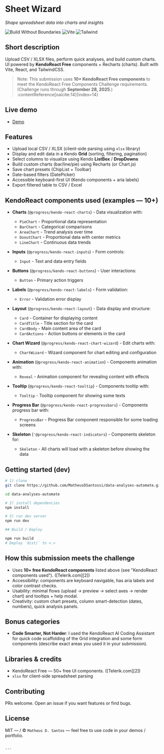 # Sheet Wizard

_Shape spreadsheet data into charts and insights_

![Build Without Boundaries](https://img.shields.io/badge/KendoReact-Challenge-blue) ![Vite](https://img.shields.io/badge/Vite-✅-pink) ![Tailwind](https://img.shields.io/badge/Tailwind-✅-06b6d4)

## Short description

Upload CSV / XLSX files, perform quick analyses, and build custom charts. UI powered by **KendoReact Free** components + Recharts (charts). Built with Vite, React, and TailwindCSS.

> Note: This submission uses **10+ KendoReact Free components** to meet the KendoReact Free Components Challenge requirements. (Challenge runs through **September 28, 2025**.) :contentReference[oaicite:14]{index=14}

## Live demo

- [Demo](https://www.loom.com/share/1382adaea79e41e09406bc76caecb3a7?sid=6bc8ff72-ec35-4f9a-b8fa-a67471f236c4)

## Features

- Upload local CSV / XLSX (client-side parsing using `xlsx` library)
- Display and edit data in a Kendo **Grid** (sorting, filtering, pagination)
- Select columns to visualize using Kendo **ListBox** / **DropDowns**
- Build custom charts (bar/line/pie) using Recharts (or Chart.js)
- Save chart presets (ChipList + Toolbar)
- Date-based filters (DatePicker)
- Accessible keyboard-first UI (Kendo components + aria labels)
- Export filtered table to CSV / Excel

## KendoReact components used (examples — 10+)

- **Charts** (`@progress/kendo-react-charts`) - Data visualization with:
  - `PieChart` - Proportional data representation
  - `BarChart` - Categorical comparisons
  - `AreaChart` - Trend analysis over time
  - `DonutChart` - Proportional data with center metrics
  - `LineChart` - Continuous data trends

- **Inputs** (`@progress/kendo-react-inputs`) - Form controls:
  - `Input` - Text and data entry fields

- **Buttons** (`@progress/kendo-react-buttons`) - User interactions:
  - `Button` - Primary action triggers

- **Labels** (`@progress/kendo-react-labels`) - Form validation:
  - `Error` - Validation error display

- **Layout** (`@progress/kendo-react-layout`) - Data display and structure:
  - `Card` - Container for displaying content
  - `CardTitle` - Title section for the card
  - `CardBody` - Main content area of the card
  - `CardActions` - Action buttons or elements in the card

- **Chart Wizard** (`@progress/kendo-react-chart-wizard`) - Edit charts with:
  - `ChartWizard` - Wizard component for chart editing and configuration

- **Animation** (`@progress/kendo-react-animation`) - Components animation with:
  - `Reveal` - Animation component for revealing content with effects

- **Tooltip** (`@progress/kendo-react-tooltip`) - Components tooltip with:
  - `Tooltip` - Tooltip component for showing some texts

- **Progress Bar** (`@progress/kendo-react-progressbars`) - Components progress bar with:
  - `ProgressBar` - Progress Bar component responsible for some loading screens

- **Skeleton** (`'@progress/kendo-react-indicators`) - Components skeleton for:
  - `Skeleton` - All charts will load with a skeleton before showing the data

## Getting started (dev)

```bash
# 1) clone
git clone https://github.com/MatheusDSantossi/data-analyses-automate.git

cd data-analyses-automate

# 2) install dependencies
npm install

# 3) run dev server
npm run dev

## Build / Deploy

npm run build
# Deploy `dist/` to <.>
```

## How this submission meets the challenge

* Uses **10+ free KendoReact components** listed above (see "KendoReact components used"). ([Telerik.com][2])
* Accessibility: components are keyboard navigable, has aria labels and color contrast checks.
* Usability: minimal flows (upload → preview → select axes → render chart) and tooltips + help modal.
* Creativity: custom chart presets, column smart-detection (dates, numbers), quick analysis panels.

## Bonus categories

* **Code Smarter, Not Harder**: I used the KendoReact AI Coding Assistant for quick code scaffolding of the Grid integration and some form components (describe exact areas you used it in your submission).

## Libraries & credits

* KendoReact Free — 50+ free UI components. ([Telerik.com][2])
* `xlsx` for client-side spreadsheet parsing

## Contributing

PRs welcome. Open an issue if you want features or find bugs.

## License

MIT — / © `Matheus D. Santos` — feel free to use code in your demos / portfolio.

```

---
